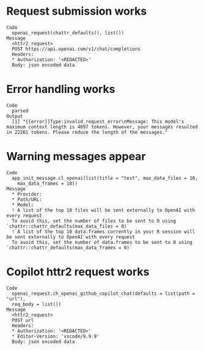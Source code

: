 # Request submission works

    Code
      openai_request(chattr_defaults(), list())
    Message
      <httr2_request>
      POST https://api.openai.com/v1/chat/completions
      Headers:
      * Authorization: '<REDACTED>'
      Body: json encoded data

# Error handling works

    Code
      parsed
    Output
      [1] "{{error}}Type:invalid_request_error\nMessage: This model's maximum context length is 4097 tokens. However, your messages resulted in 22261 tokens. Please reduce the length of the messages."

# Warning messages appear

    Code
      app_init_message.cl_openai(list(title = "test", max_data_files = 10,
        max_data_frames = 10))
    Message
      * Provider:
      * Path/URL:
      * Model:
      ! A list of the top 10 files will be sent externally to OpenAI with every request
      To avoid this, set the number of files to be sent to 0 using `chattr::chattr_defaults(max_data_files = 0)`
      ! A list of the top 10 data.frames currently in your R session will be sent externally to OpenAI with every request
      To avoid this, set the number of data.frames to be sent to 0 using `chattr::chattr_defaults(max_data_frames = 0)`

# Copilot httr2 request works

    Code
      openai_request.ch_openai_github_copilot_chat(defaults = list(path = "url"),
      req_body = list())
    Message
      <httr2_request>
      POST url
      Headers:
      * Authorization: '<REDACTED>'
      * Editor-Version: 'vscode/9.9.9'
      Body: json encoded data

